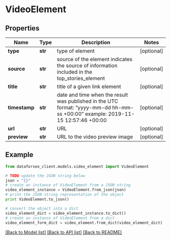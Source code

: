 # VideoElement


## Properties

Name | Type | Description | Notes
------------ | ------------- | ------------- | -------------
**type** | **str** | type of element | [optional] 
**source** | **str** | source of the element indicates the source of information included in the top_stories_element | [optional] 
**title** | **str** | title of a given link element | [optional] 
**timestamp** | **str** | date and time when the result was published in the UTC format: “yyyy-mm-dd hh-mm-ss +00:00” example: 2019-11-15 12:57:46 +00:00 | [optional] 
**url** | **str** | URL | [optional] 
**preview** | **str** | URL to the video preview image | [optional] 

## Example

```python
from dataforseo_client.models.video_element import VideoElement

# TODO update the JSON string below
json = "{}"
# create an instance of VideoElement from a JSON string
video_element_instance = VideoElement.from_json(json)
# print the JSON string representation of the object
print VideoElement.to_json()

# convert the object into a dict
video_element_dict = video_element_instance.to_dict()
# create an instance of VideoElement from a dict
video_element_form_dict = video_element.from_dict(video_element_dict)
```
[[Back to Model list]](../README.md#documentation-for-models) [[Back to API list]](../README.md#documentation-for-api-endpoints) [[Back to README]](../README.md)


